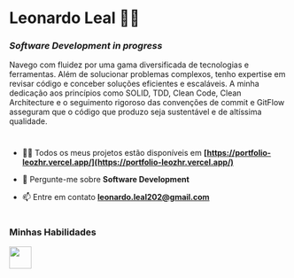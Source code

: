 # Leonardo Leal 👨‍💻

### *Software Development in progress*

<p>Navego com fluidez por uma gama diversificada de tecnologias e ferramentas. Além de solucionar problemas complexos, tenho expertise em revisar código e conceber soluções eficientes e escaláveis. A minha dedicação aos princípios como SOLID, TDD, Clean Code, Clean Architecture e o seguimento rigoroso das convenções de commit e GitFlow asseguram que o código que produzo seja sustentável e de altíssima qualidade.</p>

#

- 👨‍💻 Todos os meus projetos estão disponíveis em **[https://portfolio-leozhr.vercel.app/](https://portfolio-leozhr.vercel.app/)**

- 💬 Pergunte-me sobre **Software Development**

- 📫 Entre em contato **leonardo.leal202@gmail.com**

#

### Minhas Habilidades

<p align="left">
  <a href="https://skillicons.dev">
    <img src="https://skillicons.dev/icons?i=html,css,sass,next,react,angular,javascript,typescript,git,tailwind,nodejs,nest,prisma,supabase,jest,python,dotnet,cs,azure,vercel,netlify,visualstudio,vscode,figma" style="width: 40px;" />
  </a>
</p>
